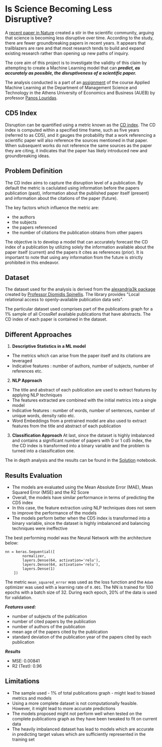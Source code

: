 # Is Science Becoming Less Disruptive?

A [recent paper in Nature](https://www.nature.com/articles/s41586-022-05543-x) created a stir in the scientific community, arguing that science is becoming less disruptive over time. According to the study, there are fewer groundbreaking papers in recent years. It appears that trailblazers are rare and that most research tends to build and expand existing research rather than opening up new paths of inquiry.

The core aim of this project is to investigate the validity of this claim by attempting to create a Machine Learning model that can ***predict, as accurately as possible, the disruptiveness of a scientific paper.***

The analysis conducted is a part of an [assignment](/disruptive_science_assignment.ipynb) of the course Applied Machine Learning at the Department of Management Science and Technology in the Athens University of Economics and Business (AUEB) by professor [Panos Louridas](https://github.com/louridas). 

## CD5 Index

Disruption can be quantified using a metric known as the [CD index](http://russellfunk.org/cdindex/). The CD index is computed within a specified time frame, such as five years (referred to as CD5), and it gauges the probability that a work referencing a scientific paper will also reference the sources mentioned in that paper. When subsequent works do not reference the same sources as the paper they are citing, it indicates that the paper has likely introduced new and groundbreaking ideas.

## Problem Definition

The CD index aims to capture the disruption level of a publication. By default the metric is caclulated using information before the papers publication (past), information about the published paper itself (present) and information about the citations of the paper (future). <br>

The key factors which influence the metric are:
- the authors
- the subjects
- the papers referenced
- the number of citations the publication obtains from other papers

The objective is to develop a model that can accurately forecast the CD index of a publication by utilizing solely the information available about the paper itself (current) and the papers it cites as references (prior). It is important to note that using any information from the future is strictly prohibited in this endeavor.

## Dataset

The dataset used for the analysis is derived from the [alexandria3k package](https://github.com/dspinellis/alexandria3k) created by [Professor Diomidis Spinellis](https://www2.dmst.aueb.gr/dds/). The library provides "Local relational access to openly-available publication data sets".
<br>

The particular dataset used comprises part of the publications graph for a 1% sample of all CrossRef available publications that have abstracts. The CD index of each paper is contained in the dataset. 

## Different Approaches

1. **Descriptive Statistics in a ML model**
- The metrics which can arise from the paper itself and its citations are leveraged
- Indicative features : number of authors, number of subjects, number of references etc.

2. **NLP Approach**
- The title and abstract of each publication are used to extract features by applying NLP techniques
- The features extracted are combined with the initial metrics into a single model
- Indicative features : number of words, number of sentences, number of unique words, density ratio etc.
- Word Embeddings from a pretrained model are also used to extract features from the title and abstract of each publication

3. **Classification Approach**
At last, since the dataset is highly imbalanced and contains a significant number of papers with 0 or 1 cd5 index, the the CD index is transformed into a binary variable and the problem is turned into a classification one.

The in depth analysis and the results can be found in the [Solution](/cd5_prediction_solution.ipynb) notebook.

## Results Evaluation

- The models are evaluated using the Mean Absolute Error (MAE), Mean Squared Error (MSE) and the R2 Score
- Overall, the models have similar performance in terms of predicting the CD5 index
- In this case, the feature extraction using NLP techniques does not seem to improve the performance of the models
- The models perform better when the CD5 index is transformed into a binary variable, since the dataset is highly imbalanced and balancing techniques were ineffective

The best performing model was the Neural Network with the architecture below:

```
nn = keras.Sequential([
        normalizer,
        layers.Dense(64, activation='relu'),
        layers.Dense(64, activation='relu'),
        layers.Dense(1)
    ])
```

The metric `mean_squared_error` was used as the loss function and the `Adam` optimizer was used with a learning rate of `0.001`. The NN is trained for 100 epochs with a batch size of 32. During each epoch, 20% of the data is used for validation.

***Features used:***

- number of subjects of the publication
- number of cited papers by the publication
- number of authors of the publication
- mean age of the papers cited by the publication 
- standard deviation of the publication year of the papers cited by each publication 

***Results***
- MSE: 0.00841
- R2 (Test): 0.96


## Limitations

- The sample used - 1% of total publications graph - might lead to biased metrics and models
- Using a more complete dataset is not computationally feasible. However, it might lead to more accurate predictions
- The models proposed might not perform well when tested on the complete publications graph as they have been tweaked to fit on current data
- The heavily imbalanced dataset has lead to models which are accurate in predicting target values which are sufficiently represented in the training set
